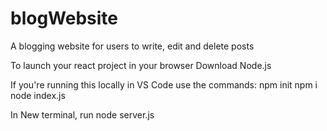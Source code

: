 # blogWebsite
A blogging website for users to write, edit and delete posts

To launch your react project in your browser
Download Node.js

If you're running this locally in VS Code use the commands:
npm init
npm i
node index.js

In New terminal, run node server.js